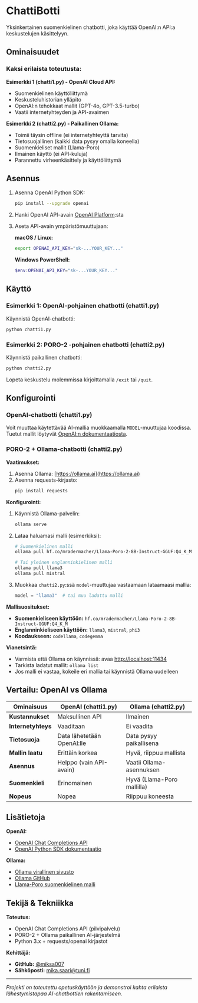 # ChattiBotti

Yksinkertainen suomenkielinen chatbotti, joka käyttää OpenAI:n API:a keskustelujen käsittelyyn.

## Ominaisuudet

### Kaksi erilaista toteutusta:

**Esimerkki 1 (chatti1.py) - OpenAI Cloud API:**
- Suomenkielinen käyttöliittymä
- Keskusteluhistorian ylläpito
- OpenAI:n tehokkaat mallit (GPT-4o, GPT-3.5-turbo)
- Vaatii internetyhteyden ja API-avaimen

**Esimerkki 2 (chatti2.py) - Paikallinen Ollama:**
- Toimii täysin offline (ei internetyhteyttä tarvita)
- Tietosuojallinen (kaikki data pysyy omalla koneella)
- Suomenkieliset mallit (Llama-Poro)
- Ilmainen käyttö (ei API-kuluja)
- Parannettu virheenkäsittely ja käyttöliittymä

## Asennus

1. Asenna OpenAI Python SDK:
   ```bash
   pip install --upgrade openai
   ```

2. Hanki OpenAI API-avain [OpenAI Platform](https://platform.openai.com/):sta

3. Aseta API-avain ympäristömuuttujaan:

   **macOS / Linux:**
   ```bash
   export OPENAI_API_KEY="sk-...YOUR_KEY..."
   ```

   **Windows PowerShell:**
   ```powershell
   $env:OPENAI_API_KEY="sk-...YOUR_KEY..."
   ```

## Käyttö

### Esimerkki 1: OpenAI-pohjainen chatbotti (chatti1.py)

Käynnistä OpenAI-chatbotti:
```bash
python chatti1.py
```

### Esimerkki 2: PORO-2 -pohjainen chatbotti (chatti2.py)

Käynnistä paikallinen chatbotti:
```bash
python chatti2.py
```

Lopeta keskustelu molemmissa kirjoittamalla `/exit` tai `/quit`.

## Konfigurointi

### OpenAI-chatbotti (chatti1.py)

Voit muuttaa käytettävää AI-mallia muokkaamalla `MODEL`-muuttujaa koodissa. Tuetut mallit löytyvät [OpenAI:n dokumentaatiosta](https://platform.openai.com/docs/models).

### PORO-2 + Ollama-chatbotti (chatti2.py)

**Vaatimukset:**
1. Asenna Ollama: [https://ollama.ai](https://ollama.ai)
2. Asenna requests-kirjasto:
   ```bash
   pip install requests
   ```

**Konfigurointi:**

1. Käynnistä Ollama-palvelin:
   ```bash
   ollama serve
   ```

2. Lataa haluamasi malli (esimerkiksi):
   ```bash
   # Suomenkielinen malli
   ollama pull hf.co/mradermacher/Llama-Poro-2-8B-Instruct-GGUF:Q4_K_M
   
   # Tai yleinen englanninkielinen malli
   ollama pull llama3
   ollama pull mistral
   ```

3. Muokkaa `chatti2.py`:ssä `model`-muuttujaa vastaamaan lataamaasi mallia:
   ```python
   model = "llama3"  # tai muu ladattu malli
   ```

**Mallisuositukset:**
- **Suomenkieliseen käyttöön:** `hf.co/mradermacher/Llama-Poro-2-8B-Instruct-GGUF:Q4_K_M`
- **Englanninkieliseen käyttöön:** `llama3`, `mistral`, `phi3`
- **Koodaukseen:** `codellama`, `codegemma`

**Vianetsintä:**
- Varmista että Ollama on käynnissä: avaa [http://localhost:11434](http://localhost:11434)
- Tarkista ladatut mallit: `ollama list`
- Jos malli ei vastaa, kokeile eri mallia tai käynnistä Ollama uudelleen

## Vertailu: OpenAI vs Ollama

| Ominaisuus | OpenAI (chatti1.py) | Ollama (chatti2.py) |
|------------|---------------------|---------------------|
| **Kustannukset** | Maksullinen API | Ilmainen |
| **Internetyhteys** | Vaaditaan | Ei vaadita |
| **Tietosuoja** | Data lähetetään OpenAI:lle | Data pysyy paikallisena |
| **Mallin laatu** | Erittäin korkea | Hyvä, riippuu mallista |
| **Asennus** | Helppo (vain API-avain) | Vaatii Ollama-asennuksen |
| **Suomenkieli** | Erinomainen | Hyvä (Llama-Poro mallilla) |
| **Nopeus** | Nopea | Riippuu koneesta |

## Lisätietoja

**OpenAI:**
- [OpenAI Chat Completions API](https://platform.openai.com/docs/guides/text-generation/chat-completions-api)
- [OpenAI Python SDK dokumentaatio](https://github.com/openai/openai-python)

**Ollama:**
- [Ollama virallinen sivusto](https://ollama.ai)
- [Ollama GitHub](https://github.com/ollama/ollama)
- [Llama-Poro suomenkielinen malli](https://huggingface.co/LumiOpen/Llama-Poro-Chat-7B-v0.1)

## Tekijä & Tekniikka

**Toteutus:**
- OpenAI Chat Completions API (pilvipalvelu)
- PORO-2 + Ollama paikallinen AI-järjestelmä
- Python 3.x + requests/openai kirjastot

**Kehittäjä:**
- **GitHub:** [@miksa007](https://github.com/miksa007)
- **Sähköposti:** mika.saari@tuni.fi

---

*Projekti on toteutettu opetuskäyttöön ja demonstroi kahta erilaista lähestymistapaa AI-chatbottien rakentamiseen.*
